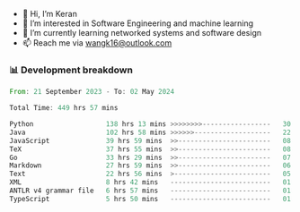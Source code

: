 - 👋 Hi, I’m Keran
- 👀 I’m interested in Software Engineering and machine learning
- 🌱 I’m currently learning networked systems and software design
- 📫 Reach me via wangk16@outlook.com


###  📊 Development breakdown
<!--START_SECTION:waka-->

```rust
From: 21 September 2023 - To: 02 May 2024

Total Time: 449 hrs 57 mins

Python                  138 hrs 13 mins >>>>>>>>-----------------   30.57 %
Java                    102 hrs 58 mins >>>>>>-------------------   22.77 %
JavaScript              39 hrs 59 mins  >>-----------------------   08.84 %
TeX                     37 hrs 55 mins  >>-----------------------   08.39 %
Go                      33 hrs 29 mins  >>-----------------------   07.41 %
Markdown                27 hrs 59 mins  >>-----------------------   06.19 %
Text                    22 hrs 56 mins  >------------------------   05.07 %
XML                     8 hrs 42 mins   -------------------------   01.93 %
ANTLR v4 grammar file   6 hrs 57 mins   -------------------------   01.54 %
TypeScript              5 hrs 50 mins   -------------------------   01.29 %
```

<!--END_SECTION:waka-->

<!---
keran-w/keran-w is a ✨ special ✨ repository because its `README.md` (this file) appears on your GitHub profile.
You can click the Preview link to take a look at your changes.
--->
